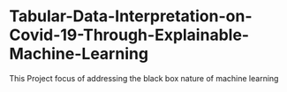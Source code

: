 # Tabular-Data-Interpretation-on-Covid-19-Through-Explainable-Machine-Learning
This Project focus of addressing the black box nature  of machine learning

